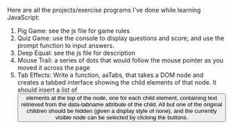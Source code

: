 Here are all the projects/exercise programs I've done while learning JavaScript:

1. Pig Game: see the js file for game rules
2. Quiz Game: use the console to display questions and score; and use the prompt function to input answers. 
3. Deep Equal: see the js file for description
4. Mouse Trail: a series of dots that would follow the mouse pointer as you moved it across the page
5. Tab Effects: Write a function, asTabs, that takes a DOM node and creates a tabbed interface showing the child elements of that node. It should insert a list of <button> elements at the top of the node, one for each child element, containing text retrieved from the data-tabname attribute of the child. All but one of the original children should be hidden (given a display style of none), and the currently visible node can be selected by clicking the buttons.